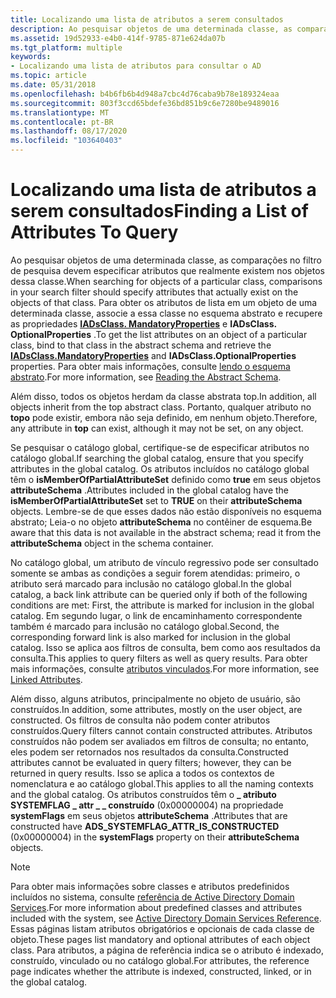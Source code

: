 ```yaml
---
title: Localizando uma lista de atributos a serem consultados
description: Ao pesquisar objetos de uma determinada classe, as comparações no filtro de pesquisa devem especificar atributos que realmente existem nos objetos dessa classe.
ms.assetid: 19d52933-e4b0-414f-9785-871e624da07b
ms.tgt_platform: multiple
keywords:
- Localizando uma lista de atributos para consultar o AD
ms.topic: article
ms.date: 05/31/2018
ms.openlocfilehash: b4b6fb6b4d948a7cbc4d76caba9b78e189324eaa
ms.sourcegitcommit: 803f3ccd65bdefe36bd851b9c6e7280be9489016
ms.translationtype: MT
ms.contentlocale: pt-BR
ms.lasthandoff: 08/17/2020
ms.locfileid: "103640403"
---
```

# <a name="finding-a-list-of-attributes-to-query"></a><span data-ttu-id="6774a-104">Localizando uma lista de atributos a serem consultados</span><span class="sxs-lookup"><span data-stu-id="6774a-104">Finding a List of Attributes To Query</span></span>

<span data-ttu-id="6774a-105">Ao pesquisar objetos de uma determinada classe, as comparações no filtro de pesquisa devem especificar atributos que realmente existem nos objetos dessa classe.</span><span class="sxs-lookup"><span data-stu-id="6774a-105">When searching for objects of a particular class, comparisons in your search filter should specify attributes that actually exist on the objects of that class.</span></span> <span data-ttu-id="6774a-106">Para obter os atributos de lista em um objeto de uma determinada classe, associe a essa classe no esquema abstrato e recupere as propriedades [**IADsClass. MandatoryProperties**](/windows/desktop/ADSI/iadsclass-property-methods) e **IADsClass. OptionalProperties** .</span><span class="sxs-lookup"><span data-stu-id="6774a-106">To get the list attributes on an object of a particular class, bind to that class in the abstract schema and retrieve the [**IADsClass.MandatoryProperties**](/windows/desktop/ADSI/iadsclass-property-methods) and **IADsClass.OptionalProperties** properties.</span></span> <span data-ttu-id="6774a-107">Para obter mais informações, consulte [lendo o esquema abstrato](reading-the-abstract-schema.md).</span><span class="sxs-lookup"><span data-stu-id="6774a-107">For more information, see [Reading the Abstract Schema](reading-the-abstract-schema.md).</span></span>

<span data-ttu-id="6774a-108">Além disso, todos os objetos herdam da classe abstrata top.</span><span class="sxs-lookup"><span data-stu-id="6774a-108">In addition, all objects inherit from the top abstract class.</span></span> <span data-ttu-id="6774a-109">Portanto, qualquer atributo no **topo** pode existir, embora não seja definido, em nenhum objeto.</span><span class="sxs-lookup"><span data-stu-id="6774a-109">Therefore, any attribute in **top** can exist, although it may not be set, on any object.</span></span>

<span data-ttu-id="6774a-110">Se pesquisar o catálogo global, certifique-se de especificar atributos no catálogo global.</span><span class="sxs-lookup"><span data-stu-id="6774a-110">If searching the global catalog, ensure that you specify attributes in the global catalog.</span></span> <span data-ttu-id="6774a-111">Os atributos incluídos no catálogo global têm o **isMemberOfPartialAttributeSet** definido como **true** em seus objetos **attributeSchema** .</span><span class="sxs-lookup"><span data-stu-id="6774a-111">Attributes included in the global catalog have the **isMemberOfPartialAttributeSet** set to **TRUE** on their **attributeSchema** objects.</span></span> <span data-ttu-id="6774a-112">Lembre-se de que esses dados não estão disponíveis no esquema abstrato; Leia-o no objeto **attributeSchema** no contêiner de esquema.</span><span class="sxs-lookup"><span data-stu-id="6774a-112">Be aware that this data is not available in the abstract schema; read it from the **attributeSchema** object in the schema container.</span></span>

<span data-ttu-id="6774a-113">No catálogo global, um atributo de vínculo regressivo pode ser consultado somente se ambas as condições a seguir forem atendidas: primeiro, o atributo será marcado para inclusão no catálogo global.</span><span class="sxs-lookup"><span data-stu-id="6774a-113">In the global catalog, a back link attribute can be queried only if both of the following conditions are met: First, the attribute is marked for inclusion in the global catalog.</span></span> <span data-ttu-id="6774a-114">Em segundo lugar, o link de encaminhamento correspondente também é marcado para inclusão no catálogo global.</span><span class="sxs-lookup"><span data-stu-id="6774a-114">Second, the corresponding forward link is also marked for inclusion in the global catalog.</span></span> <span data-ttu-id="6774a-115">Isso se aplica aos filtros de consulta, bem como aos resultados da consulta.</span><span class="sxs-lookup"><span data-stu-id="6774a-115">This applies to query filters as well as query results.</span></span> <span data-ttu-id="6774a-116">Para obter mais informações, consulte [atributos vinculados](linked-attributes.md).</span><span class="sxs-lookup"><span data-stu-id="6774a-116">For more information, see [Linked Attributes](linked-attributes.md).</span></span>

<span data-ttu-id="6774a-117">Além disso, alguns atributos, principalmente no objeto de usuário, são construídos.</span><span class="sxs-lookup"><span data-stu-id="6774a-117">In addition, some attributes, mostly on the user object, are constructed.</span></span> <span data-ttu-id="6774a-118">Os filtros de consulta não podem conter atributos construídos.</span><span class="sxs-lookup"><span data-stu-id="6774a-118">Query filters cannot contain constructed attributes.</span></span> <span data-ttu-id="6774a-119">Atributos construídos não podem ser avaliados em filtros de consulta; no entanto, eles podem ser retornados nos resultados da consulta.</span><span class="sxs-lookup"><span data-stu-id="6774a-119">Constructed attributes cannot be evaluated in query filters; however, they can be returned in query results.</span></span> <span data-ttu-id="6774a-120">Isso se aplica a todos os contextos de nomenclatura e ao catálogo global.</span><span class="sxs-lookup"><span data-stu-id="6774a-120">This applies to all the naming contexts and the global catalog.</span></span> <span data-ttu-id="6774a-121">Os atributos construídos têm o **\_ atributo SYSTEMFLAG \_ attr \_ \_ construído** (0x00000004) na propriedade **systemFlags** em seus objetos **attributeSchema** .</span><span class="sxs-lookup"><span data-stu-id="6774a-121">Attributes that are constructed have **ADS\_SYSTEMFLAG\_ATTR\_IS\_CONSTRUCTED** (0x00000004) in the **systemFlags** property on their **attributeSchema** objects.</span></span>

> [!Note]  
> <span data-ttu-id="6774a-122">Para obter mais informações sobre classes e atributos predefinidos incluídos no sistema, consulte [referência de Active Directory Domain Services](active-directory-domain-services-reference.md).</span><span class="sxs-lookup"><span data-stu-id="6774a-122">For more information about predefined classes and attributes included with the system, see [Active Directory Domain Services Reference](active-directory-domain-services-reference.md).</span></span> <span data-ttu-id="6774a-123">Essas páginas listam atributos obrigatórios e opcionais de cada classe de objeto.</span><span class="sxs-lookup"><span data-stu-id="6774a-123">These pages list mandatory and optional attributes of each object class.</span></span> <span data-ttu-id="6774a-124">Para atributos, a página de referência indica se o atributo é indexado, construído, vinculado ou no catálogo global.</span><span class="sxs-lookup"><span data-stu-id="6774a-124">For attributes, the reference page indicates whether the attribute is indexed, constructed, linked, or in the global catalog.</span></span>

 

 

 